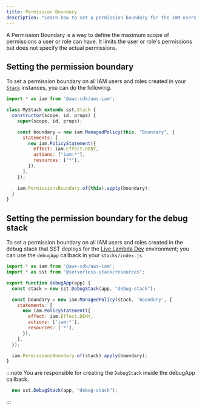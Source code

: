 ```yaml
---
title: Permission Boundary
description: "Learn how to set a permission boundary for the IAM users and roles in your Serverless Stack (SST) app."
---
```


A Permission Boundary is a way to define the maximum scope of permissions a user or role can have. It limits the user or role's permissions but does not specify the actual permissions.

## Setting the permission boundary

To set a permission boundary on all IAM users and roles created in your [`Stack`](../constructs/Stack.md) instances, you can do the following.

```js title="stacks/MyStack.js"
import * as iam from '@aws-cdk/aws-iam';

class MyStack extends sst.Stack {
  constructor(scope, id, props) {
    super(scope, id, props);

    const boundary = new iam.ManagedPolicy(this, "Boundary", {
      statements: [
        new iam.PolicyStatement({
          effect: iam.Effect.DENY,
          actions: ["iam:*"],
          resources: ["*"],
        }),
      ],
    });

    iam.PermissionsBoundary.of(this).apply(boundary);
  }
}
```

## Setting the permission boundary for the debug stack

To set a permission boundary on all IAM users and roles created in the debug stack that SST deploys for the [Live Lambda Dev](../live-lambda-development.md) environment; you can use the `debugApp` callback in your `stacks/index.js`.

```js title="stacks/index.js"
import * as iam from '@aws-cdk/aws-iam';
import * as sst from "@serverless-stack/resources";

export function debugApp(app) {
  const stack = new sst.DebugStack(app, "debug-stack");

  const boundary = new iam.ManagedPolicy(stack, 'Boundary', {
    statements: [
      new iam.PolicyStatement({
        effect: iam.Effect.DENY,
        actions: ['iam:*'],
        resources: ['*'],
      }),
    ],
  });

  iam.PermissionsBoundary.of(stack).apply(boundary);
}
```

:::note
You are responsible for creating the `DebugStack` inside the debugApp callback.
```js
  new sst.DebugStack(app, "debug-stack");
```
:::
